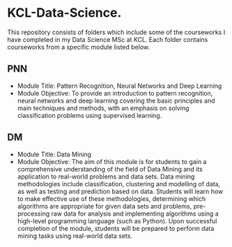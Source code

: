 # KCL-Data-Science.
This repository consists of folders which include some of the courseworks I have completed in my Data Science MSc at KCL. Each folder contains courseworks from a specific module listed below.

PNN
- 
- Module Title: Pattern Recognition, Neural Networks and Deep Learning
- Module Objective: To provide an introduction to pattern recognition, neural networks and deep learning covering the basic principles and main techniques and methods, with an emphasis on solving classification problems using supervised learning.

DM
- 
- Module Title: Data Mining
- Module Objective: The aim of this module is for students to gain a comprehensive understanding of the field of Data Mining and its application to real-world problems and data sets. Data mining methodologies include classification, clustering and modelling of data, as well as testing and prediction based on data. Students will learn how to make effective use of these methodologies, determining which algorithms are appropriate for given data sets and problems, pre-processing raw data for analysis and implementing algorithms using a high-level programming language (such as Python). Upon successful completion of the module, students will be prepared to perform data mining tasks using real-world data sets.


